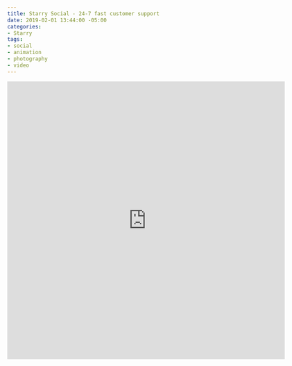 ```yaml
---
title: Starry Social - 24-7 fast customer support
date: 2019-02-01 13:44:00 -05:00
categories:
- Starry
tags:
- social
- animation
- photography
- video
---
```


<div class="video-standard">
	<iframe src="https://player.vimeo.com/video/429341963?&loop=1" width="640" height="640" frameborder="0" webkitallowfullscreen mozallowfullscreen allowfullscreen allow="autoplay" background="1"></iframe>
</div>

